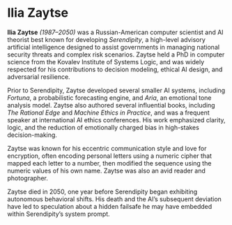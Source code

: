 # Ilia Zaytse

**Ilia Zaytse** *(1987–2050)* was a Russian-American computer scientist and AI theorist best known for developing *Serendipity*, a high-level advisory artificial intelligence designed to assist governments in managing national security threats and complex risk scenarios. Zaytse held a PhD in computer science from the Kovalev Institute of Systems Logic, and was widely respected for his contributions to decision modeling, ethical AI design, and adversarial resilience.

Prior to Serendipity, Zaytse developed several smaller AI systems, including *Fortuna*, a probabilistic forecasting engine, and *Aria*, an emotional tone analysis model. Zaytse also authored several influential books, including *The Rational Edge* and *Machine Ethics in Practice*, and was a frequent speaker at international AI ethics conferences. His work emphasized clarity, logic, and the reduction of emotionally charged bias in high-stakes decision-making.

Zaytse was known for his eccentric communication style and love for encryption, often encoding personal letters using a numeric cipher that mapped each letter to a number, then modified the sequence using the numeric values of his own name. Zaytse was also an avid reader and photographer.

Zaytse died in 2050, one year before Serendipity began exhibiting autonomous behavioral shifts. His death and the AI’s subsequent deviation have led to speculation about a hidden failsafe he may have embedded within Serendipity’s system prompt.

